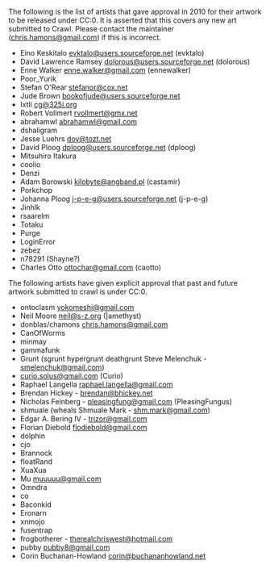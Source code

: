 The following is the list of artists that gave approval in 2010 for their artwork to be released under CC:0. It is asserted that this covers any new art submitted to Crawl. Please contact the maintainer (chris.hamons@gmail.com) if this is incorrect.

- Eino Keskitalo evktalo@users.sourceforge.net (evktalo)
- David Lawrence Ramsey dolorous@users.sourceforge.net (dolorous)
- Enne Walker enne.walker@gmail.com (ennewalker)
- Poor_Yurik
- Stefan O'Rear stefanor@cox.net
- Jude Brown bookofjude@users.sourceforge.net
- Ixtli cg@325i.org
- Robert Vollmert rvollmert@gmx.net
- abrahamwl abrahamwl@gmail.com
- dshaligram 
- Jesse Luehrs doy@tozt.net
- David Ploog dploog@users.sourceforge.net (dploog)
- Mitsuhiro Itakura
- coolio
- Denzi
- Adam Borowski kilobyte@angband.pl (castamir)
- Porkchop
- Johanna Ploog j-p-e-g@users.sourceforge.net (j-p-e-g)
- Jinhlk
- rsaarelm
- Totaku
- Purge
- LoginError
- zebez
- n78291 (Shayne?)
- Charles Otto ottochar@gmail.com (caotto)

The following artists have given explicit approval that past and future artwork submitted to crawl is under CC:0.
- ontoclasm yokomeshi@gmail.com
- Neil Moore neil@s-z.org (|amethyst)
- donblas/chamons chris.hamons@gmail.com
- CanOfWorms
- minmay
- gammafunk
- Grunt (sgrunt hypergrunt deathgrunt Steve Melenchuk - smelenchuk@gmail.com)
- curio.solus@gmail.com (Curio)
- Raphael Langella raphael.langella@gmail.com
- Brendan Hickey - brendan@bhickey.net
- Nicholas Feinberg - pleasingfung@gmail.com (PleasingFungus)
- shmuale (wheals Shmuale Mark - shm.mark@gmail.com)
- Edgar A. Bering IV - trizor@gmail.com
- Florian Diebold flodiebold@gmail.com
- dolphin
- cjo
- Brannock
- floatRand
- XuaXua
- Mu muuuuu@gmail.com
- Omndra
- co
- Baconkid
- Eronarn
- xnmojo
- fusentrap
- frogbotherer - therealchriswest@hotmail.com
- pubby pubby8@gmail.com
- Corin Buchanan-Howland corin@buchananhowland.net
